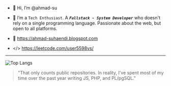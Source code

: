 - 👋 Hi, I’m @ahmad-su
- 💞️ I’m a `Tech Enthusiast`. A ***`Fullstack - System Developer`*** who doesn't rely on a single programming language. Passionate about the web, but open to all platforms.

- 👀 https://ahmad-suhaendi.blogspot.com
- </> https://leetcode.com/user5598vs/
---
![Top Langs](https://github-readme-stats.vercel.app/api/top-langs/?username=ahmad-su&layout=compact)
> "That only counts public repositories. In reality, I've spent most of my time over the past year writing JS, PHP, and PL/pgSQL."
<!---
ahmad-su/ahmad-su is a ✨ special ✨ repository because its `README.md` (this file) appears on your GitHub profile.
You can click the Preview link to take a look at your changes.
--->
